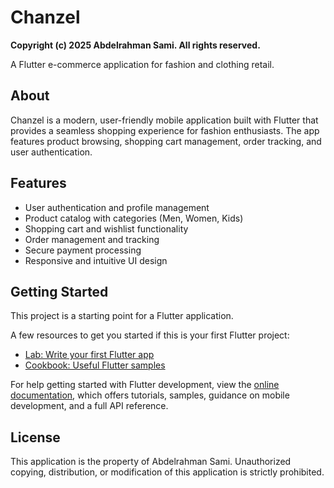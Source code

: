 # Chanzel

**Copyright (c) 2025 Abdelrahman Sami. All rights reserved.**

A Flutter e-commerce application for fashion and clothing retail.

## About

Chanzel is a modern, user-friendly mobile application built with Flutter that provides a seamless shopping experience for fashion enthusiasts. The app features product browsing, shopping cart management, order tracking, and user authentication.

## Features

- User authentication and profile management
- Product catalog with categories (Men, Women, Kids)
- Shopping cart and wishlist functionality
- Order management and tracking
- Secure payment processing
- Responsive and intuitive UI design

## Getting Started

This project is a starting point for a Flutter application.

A few resources to get you started if this is your first Flutter project:

- [Lab: Write your first Flutter app](https://docs.flutter.dev/get-started/codelab)
- [Cookbook: Useful Flutter samples](https://docs.flutter.dev/cookbook)

For help getting started with Flutter development, view the
[online documentation](https://docs.flutter.dev/), which offers tutorials,
samples, guidance on mobile development, and a full API reference.

## License

This application is the property of Abdelrahman Sami.
Unauthorized copying, distribution, or modification of this application
is strictly prohibited.

